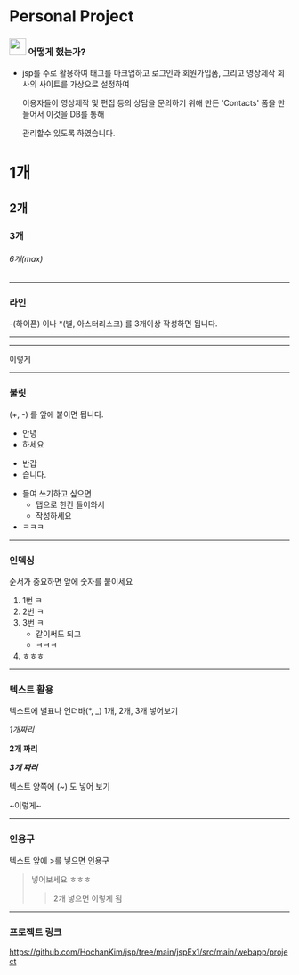 # Personal Project 

### <img src="https://github.com/user-attachments/assets/a5e2f4b7-b8ff-4a10-8dbf-16bf16e267fd" width="30" height="30" /> 어떻게 했는가?

+  jsp를 주로 활용하여 태그를 마크업하고 로그인과 회원가입폼, 그리고 영상제작 회사의 사이트를 가상으로 설정하여 

   이용자들이 영상제작 및 편집 등의 상담을 문의하기 위해 만든 'Contacts' 폼을 만들어서 이것을 DB를 통해

   관리할수 있도록 하였습니다.

# 1개
## 2개
### 3개
###### 6개(max)

---

### 라인 
-(하이픈) 이나 *(별, 아스터리스크) 를 3개이상 작성하면 됩니다.

------------
***
이렇게

---

### 불릿
(+, -) 를 앞에 붙이면 됩니다.

+ 안녕
+ 하세요
- 반갑
- 습니다.
+ 들여 쓰기하고 싶으면
  + 탭으로 한칸 들어와서
  + 작성하세요
+ ㅋㅋㅋ

--- 

### 인덱싱
순서가 중요하면 앞에 숫자를 붙이세요

1. 1번 ㅋ
2. 2번 ㅋ
3. 3번 ㅋ
   + 같이써도 되고
   + ㅋㅋㅋ
4. ㅎㅎㅎ

---

### 텍스트 활용

텍스트에 별표나 언더바(*, _) 1개, 2개, 3개 넣어보기

*1개짜리*

**2개 짜리**

***3개 짜리***

텍스트 양쪽에 (~) 도 넣어 보기

~이렇게~


---

### 인용구

텍스트 앞에 >를 넣으면 인용구
> 넣어보세요
> ㅎㅎㅎ
> > 2개 넣으면 이렇게 됨

---

### 프로젝트 링크
<https://github.com/HochanKim/jsp/tree/main/jspEx1/src/main/webapp/project>
